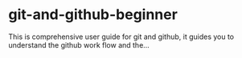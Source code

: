 # git-and-github-beginner
This is comprehensive user guide for git and github, it guides you to understand the github work flow and the...
